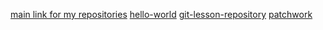 [main link for my repositories](https://github.com/maraevelin?tab=repositories)
[hello-world](https://github.com/maraevelin/hello-world)
[git-lesson-repository](https://github.com/maraevelin/git-lesson-repository)
[patchwork](hhttps://github.com/maraevelin/patchwork)
